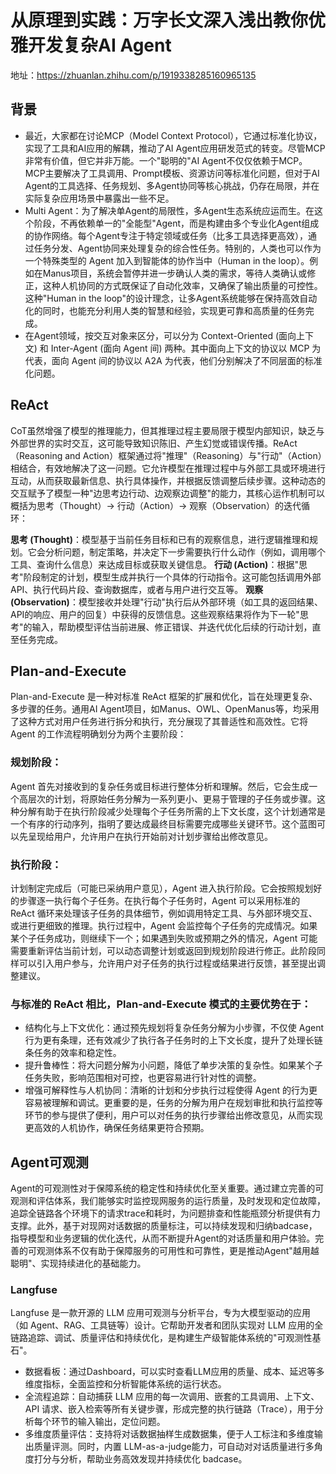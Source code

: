 # 从原理到实践：万字长文深入浅出教你优雅开发复杂AI Agent
地址：https://zhuanlan.zhihu.com/p/1919338285160965135

## 背景
- 最近，大家都在讨论MCP（Model Context Protocol），它通过标准化协议，实现了工具和AI应用的解耦，推动了AI Agent应用研发范式的转变。尽管MCP非常有价值，但它并非万能。一个"聪明的"AI Agent不仅仅依赖于MCP。MCP主要解决了工具调用、Prompt模板、资源访问等标准化问题，但对于AI Agent的工具选择、任务规划、多Agent协同等核心挑战，仍存在局限，并在实际复杂应用场景中暴露出一些不足。
- Multi Agent：为了解决单Agent的局限性，多Agent生态系统应运而生。在这个阶段，不再依赖单一的"全能型"Agent，而是构建由多个专业化Agent组成的协作网络。每个Agent专注于特定领域或任务（比多工具选择更高效），通过任务分发、Agent协同来处理复杂的综合性任务。特别的，人类也可以作为一个特殊类型的 Agent 加入到智能体的协作当中（Human in the loop）。例如在Manus项目，系统会暂停并进一步确认人类的需求，等待人类确认或修正，这种人机协同的方式既保证了自动化效率，又确保了输出质量的可控性。这种"Human in the loop"的设计理念，让多Agent系统能够在保持高效自动化的同时，也能充分利用人类的智慧和经验，实现更可靠和高质量的任务完成。
- 在Agent领域，按交互对象来区分，可以分为 Context-Oriented (面向上下文) 和 Inter-Agent (面向 Agent 间) 两种。其中面向上下文的协议以 MCP 为代表，面向 Agent 间的协议以 A2A 为代表，他们分别解决了不同层面的标准化问题。

## ReAct
CoT虽然增强了模型的推理能力，但其推理过程主要局限于模型内部知识，缺乏与外部世界的实时交互，这可能导致知识陈旧、产生幻觉或错误传播。ReAct（Reasoning and Action）框架通过将"推理"（Reasoning）与"行动"（Action）相结合，有效地解决了这一问题。它允许模型在推理过程中与外部工具或环境进行互动，从而获取最新信息、执行具体操作，并根据反馈调整后续步骤。这种动态的交互赋予了模型一种"边思考边行动、边观察边调整"的能力，其核心运作机制可以概括为思考（Thought）→ 行动（Action）→ 观察（Observation）的迭代循环：

**思考 (Thought)**：模型基于当前任务目标和已有的观察信息，进行逻辑推理和规划。它会分析问题，制定策略，并决定下一步需要执行什么动作（例如，调用哪个工具、查询什么信息）来达成目标或获取关键信息。
**行动 (Action)**：根据"思考"阶段制定的计划，模型生成并执行一个具体的行动指令。这可能包括调用外部API、执行代码片段、查询数据库，或者与用户进行交互等。
**观察 (Observation)**：模型接收并处理"行动"执行后从外部环境（如工具的返回结果、API的响应、用户的回复）中获得的反馈信息。这些观察结果将作为下一轮"思考"的输入，帮助模型评估当前进展、修正错误、并迭代优化后续的行动计划，直至任务完成。

## Plan-and-Execute
Plan-and-Execute 是一种对标准 ReAct 框架的扩展和优化，旨在处理更复杂、多步骤的任务。通用AI Agent项目，如Manus、OWL、OpenManus等，均采用了这种方式对用户任务进行拆分和执行，充分展现了其普适性和高效性。它将 Agent 的工作流程明确划分为两个主要阶段：

### 规划阶段：
Agent 首先对接收到的复杂任务或目标进行整体分析和理解。然后，它会生成一个高层次的计划，将原始任务分解为一系列更小、更易于管理的子任务或步骤。这种分解有助于在执行阶段减少处理每个子任务所需的上下文长度，这个计划通常是一个有序的行动序列，指明了要达成最终目标需要完成哪些关键环节。这个蓝图可以先呈现给用户，允许用户在执行开始前对计划步骤给出修改意见。
### 执行阶段：
计划制定完成后（可能已采纳用户意见），Agent 进入执行阶段。它会按照规划好的步骤逐一执行每个子任务。在执行每个子任务时，Agent 可以采用标准的 ReAct 循环来处理该子任务的具体细节，例如调用特定工具、与外部环境交互、或进行更细致的推理。执行过程中，Agent 会监控每个子任务的完成情况。如果某个子任务成功，则继续下一个；如果遇到失败或预期之外的情况，Agent 可能需要重新评估当前计划，可以动态调整计划或返回到规划阶段进行修正。此阶段同样可以引入用户参与，允许用户对子任务的执行过程或结果进行反馈，甚至提出调整建议。

### 与标准的 ReAct 相比，Plan-and-Execute 模式的主要优势在于：

- 结构化与上下文优化：通过预先规划将复杂任务分解为小步骤，不仅使 Agent 行为更有条理，还有效减少了执行各子任务时的上下文长度，提升了处理长链条任务的效率和稳定性。
- 提升鲁棒性：将大问题分解为小问题，降低了单步决策的复杂性。如果某个子任务失败，影响范围相对可控，也更容易进行针对性的调整。
- 增强可解释性与人机协同：清晰的计划和分步执行过程使得 Agent 的行为更容易被理解和调试。更重要的是，任务的分解为用户在规划审批和执行监控等环节的参与提供了便利，用户可以对任务的执行步骤给出修改意见，从而实现更高效的人机协作，确保任务结果更符合预期。

## Agent可观测
Agent的可观测性对于保障系统的稳定性和持续优化至关重要。通过建立完善的可观测和评估体系，我们能够实时监控现网服务的运行质量，及时发现和定位故障，追踪全链路各个环境下的请求trace和耗时，为问题排查和性能瓶颈分析提供有力支撑。此外，基于对现网对话数据的质量标注，可以持续发现和归纳badcase，指导模型和业务逻辑的优化迭代，从而不断提升Agent的对话质量和用户体验。完善的可观测体系不仅有助于保障服务的可用性和可靠性，更是推动Agent"越用越聪明"、实现持续进化的基础能力。

### Langfuse
Langfuse 是一款开源的 LLM 应用可观测与分析平台，专为大模型驱动的应用（如 Agent、RAG、工具链等）设计。它帮助开发者和团队实现对 LLM 应用的全链路追踪、调试、质量评估和持续优化，是构建生产级智能体系统的"可观测性基石"。

- 数据看板：通过Dashboard，可以实时查看LLM应用的质量、成本、延迟等多维度指标，全面监控和分析智能体系统的运行状态。
- 全流程追踪：自动捕获 LLM 应用的每一次调用、嵌套的工具调用、上下文、API 请求、嵌入检索等所有关键步骤，形成完整的执行链路（Trace），用于分析每个环节的输入输出，定位问题。
- 多维度质量评估：支持将对话数据抽样生成数据集，便于人工标注和多维度输出质量评测。同时，内置 LLM-as-a-judge能力，可自动对对话质量进行多角度打分与分析，帮助业务高效发现并持续优化 badcase。
